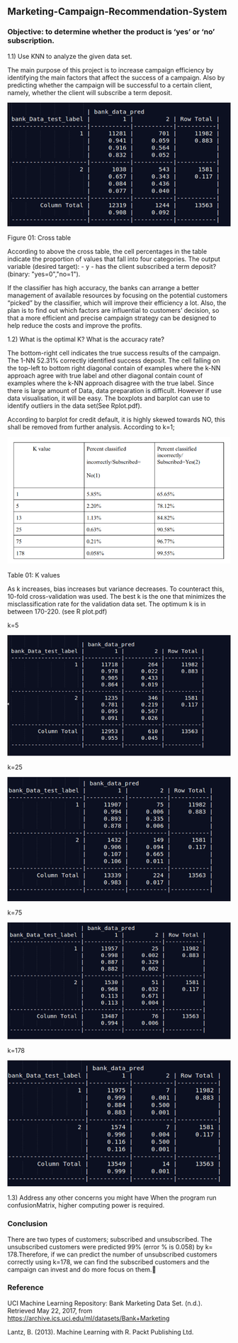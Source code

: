 ## Marketing-Campaign-Recommendation-System

### Objective:  to determine whether the product is ‘yes’ or ‘no’ subscription.
1.1) Use KNN to analyze the given data set.

The main purpose of this project is to increase campaign efficiency by identifying the main factors that affect the success of a campaign.  Also by predicting whether the campaign will be successful to a certain client, namely, whether the client will subscribe a term deposit. 

![](images/image2.png)

Figure 01: Cross table


According to above the cross table, the cell percentages in the table indicate the proportion of values that fall into four categories. The output variable (desired target): - y - has the client subscribed a term deposit? (binary: "yes=0","no=1"). 


If the classifier has high accuracy, the banks can arrange a better management of available resources by focusing on the potential customers “picked” by the classifier, which will improve their efficiency a lot. Also,  the plan is to find out which factors are influential to customers’ decision, so that a more efficient and precise campaign strategy can be designed to help reduce the costs and improve the profits.	


1.2) What is the optimal K? What is the accuracy rate? 

The bottom-right cell indicates the true success results of the campaign.  The 1-NN 52.31% correctly identified success deposit. The cell falling on the top-left to bottom right diagonal contain of examples where the k-NN approach agree with true label and other diagonal contain count of examples where the k-NN approach disagree with the true label. 
Since there is large amount of Data, data preparation is difficult. However if use data visualisation, it will be easy. The boxplots and barplot can use to identify outliers in the data set(See Rplot.pdf). 

According to barplot for credit default, it is  highly skewed towards NO, this shall be removed from further analysis. 
According to k=1;

![](images/image6.png)


Table 01: K  values

As k increases, bias increases but variance decreases. To counteract this, 10-fold cross-validation was used. The best k is the one that minimizes the misclassification rate for the
validation data set. The optimum k is in between 170-220. (see R plot.pdf)	

k=5

![](images/image5.png)

k=25

![](images/image3.png)

k=75

![](images/image4.png)


k=178

![](images/image1.png)


1.3)  Address any other concerns you might have 
When the program run confusionMatrix, higher computing power  is required. 

### Conclusion 
 
 There are two types of customers; subscribed and unsubscribed. The unsubscribed customers were predicted 99% (error % is 0.058) by k= 178.Therefore, if we can predict the  number of unsubscribed customers correctly using k=178, we can find the subscribed customers and the campaign can invest  and do more focus on them.


### Reference

UCI Machine Learning Repository: Bank Marketing Data Set. (n.d.). Retrieved May 22, 2017, from https://archive.ics.uci.edu/ml/datasets/Bank+Marketing

Lantz, B. (2013). Machine Learning with R. Packt Publishing Ltd.
